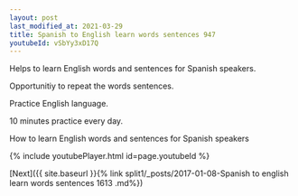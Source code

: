 ```yaml
---
layout: post
last_modified_at: 2021-03-29
title: Spanish to English learn words sentences 947 
youtubeId: vSbYy3xD17Q
---
```

 
 
Helps to learn English words and sentences for Spanish speakers.

Opportunitiy to repeat the words sentences. 

Practice English language. 
 
10 minutes practice every day. 
 
How to learn English words and sentences for Spanish speakers 
 
{% include youtubePlayer.html id=page.youtubeId %}
 
 
[Next]({{ site.baseurl }}{% link  split1/_posts/2017-01-08-Spanish to english learn words sentences 1613 .md%})
 
